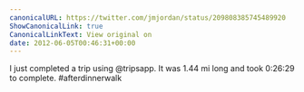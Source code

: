 ```yaml
---
canonicalURL: https://twitter.com/jmjordan/status/209808385745489920
ShowCanonicalLink: true
CanonicalLinkText: View original on
date: 2012-06-05T00:46:31+00:00
---
```

I just completed a trip using @tripsapp. It was 1.44 mi long and took 0:26:29 to complete. #afterdinnerwalk